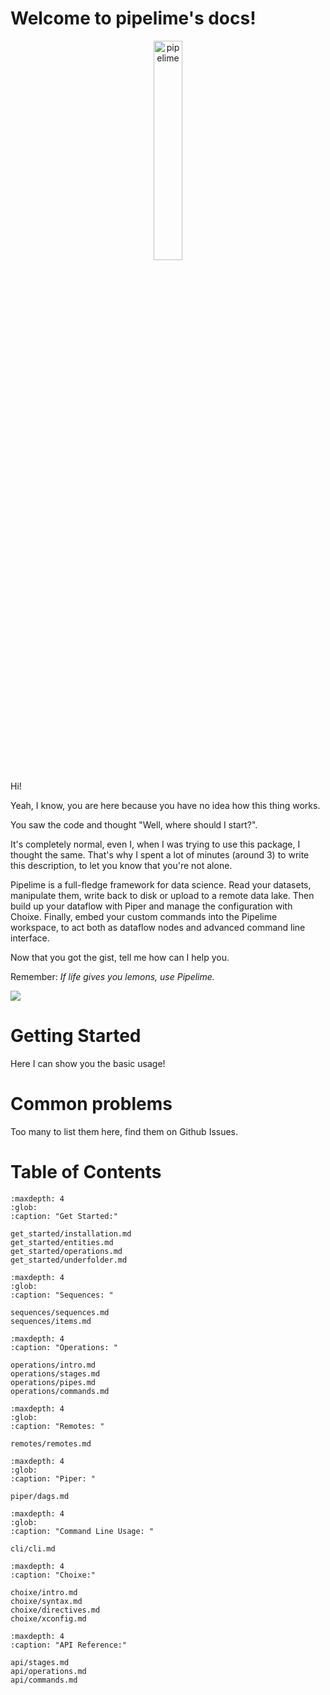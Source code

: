 Welcome to pipelime's docs!
===========================

<p align="center">
    <img src="_static/pipelime_logo.svg" alt="pipelime" width="30%" height="30%" />
</p>

Hi!

Yeah, I know, you are here because you have no idea how this thing works.

You saw the code and thought "Well, where should I start?".

It's completely normal, even I, when I was trying to use this package, I thought the same.
That's why I spent a lot of minutes (around 3) to write this description,
to let you know that you're not alone.

Pipelime is a full-fledge framework for data science. Read your datasets, manipulate them, write back to disk or upload to a remote data lake. Then build up your dataflow with Piper and manage the configuration with Choixe. Finally, embed your custom commands into the Pipelime workspace, to act both as dataflow nodes and advanced command line interface.

Now that you got the gist, tell me how can I help you.

Remember: _If life gives you lemons, use Pipelime._

![](https://imgs.xkcd.com/comics/data_pipeline.png)

Getting Started
===============

Here I can show you the basic usage!

Common problems
===============

Too many to list them here, find them on Github Issues.

Table of Contents
===============
```{toctree}
:maxdepth: 4
:glob:
:caption: "Get Started:"

get_started/installation.md
get_started/entities.md
get_started/operations.md
get_started/underfolder.md
```

```{toctree}
:maxdepth: 4
:glob:
:caption: "Sequences: "

sequences/sequences.md
sequences/items.md
```

```{toctree}
:maxdepth: 4
:caption: "Operations: "

operations/intro.md
operations/stages.md
operations/pipes.md
operations/commands.md
```

```{toctree}
:maxdepth: 4
:glob:
:caption: "Remotes: "

remotes/remotes.md
```

```{toctree}
:maxdepth: 4
:glob:
:caption: "Piper: "

piper/dags.md
```

```{toctree}
:maxdepth: 4
:glob:
:caption: "Command Line Usage: "

cli/cli.md
```

```{toctree}
:maxdepth: 4
:caption: "Choixe:"

choixe/intro.md
choixe/syntax.md
choixe/directives.md
choixe/xconfig.md
```

```{toctree}
:maxdepth: 4
:caption: "API Reference:"

api/stages.md
api/operations.md
api/commands.md
```
